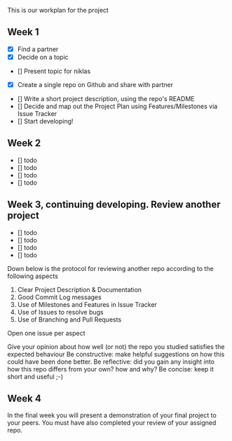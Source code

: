 This is our workplan for the project

## Week 1
- [x] Find a partner
- [x] Decide on a topic
- [] Present topic for niklas
- [x] Create a single repo on Github and share with partner
- [] Write a short project description, using the repo's README
- [] Decide and map out the Project Plan using Features/Milestones via Issue Tracker
- [] Start developing!

## Week 2
- [] todo
- [] todo
- [] todo
- [] todo

## Week 3, continuing developing. Review another project 
- [] todo
- [] todo
- [] todo
- [] todo

Down below is the protocol for reviewing another repo according to the following aspects
1. Clear Project Description & Documentation
2. Good Commit Log messages
3. Use of Milestones and Features in Issue Tracker
4. Use of Issues to resolve bugs
5. Use of Branching and Pull Requests

Open one issue per aspect

Give your opinion about how well (or not) the repo you studied satisfies the expected behaviour
Be constructive: make helpful suggestions on how this could have been done better.
Be reflective: did you gain any insight into how this repo differs from your own? how and why?
Be concise: keep it short and useful ;-)

## Week 4
In the final week you will present a demonstration of your final project to your peers.  You must have also completed your review of your assigned repo.